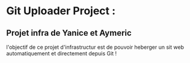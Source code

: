 # Git Uploader Project :
## Projet infra de Yanice et Aymeric
l'objectif de ce projet d'infrastructur est de pouvoir heberger un sit web automatiquement et directement depuis Git !


